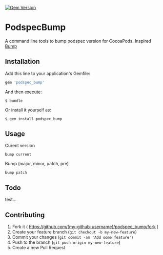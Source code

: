 [![Gem Version](https://github.com/nakajijapan/podspec_bump.png)](http://badge.fury.io/rb/podspec_bump)

# PodspecBump

A command line tools to bump podspec version for CocoaPods.
Inspired [Bump](https://github.com/gregorym/bump)

## Installation

Add this line to your application's Gemfile:

```ruby
gem 'podspec_bump'
```

And then execute:

    $ bundle

Or install it yourself as:

    $ gem install podspec_bump

## Usage

Curent version

```
bump current
```

Bump (major, minor, patch, pre)

```
bump patch
```

## Todo

test...

## Contributing

1. Fork it ( https://github.com/[my-github-username]/podspec_bump/fork )
2. Create your feature branch (`git checkout -b my-new-feature`)
3. Commit your changes (`git commit -am 'Add some feature'`)
4. Push to the branch (`git push origin my-new-feature`)
5. Create a new Pull Request
